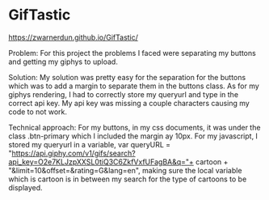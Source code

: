 # GifTastic
 https://zwarnerdun.github.io/GifTastic/
 
 
Problem: For this project the problems I faced were separating my buttons and getting my giphys to upload.


Solution: My solution was pretty easy for the separation for the buttons which was to add a margin to separate them in the buttons class. As for my giphys rendering, I had to correctly store my queryurl and type in the correct api key. My api key was missing a couple characters causing my code to not work.


Technical approach: For my buttons, in my css documents, it was under the class .btn-primary which I included the margin ay 10px. For my javascript, I stored my queryurl in a variable, var queryURL = "https://api.giphy.com/v1/gifs/search?api_key=O2e7KLJzpXXSL0tiQ3C6ZkfVxfUFagBA&q="+ cartoon + "&limit=10&offset=&rating=G&lang=en", making sure the local variable which is cartoon is in between my search for the type of cartoons to be displayed. 
